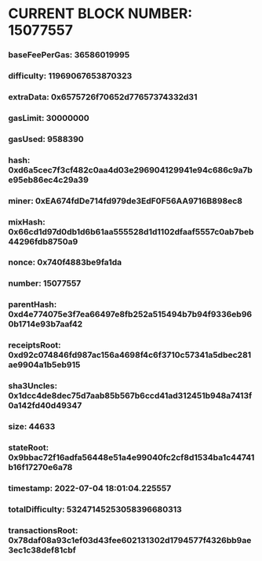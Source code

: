 # CURRENT BLOCK NUMBER: 15077557

### baseFeePerGas: 36586019995
### difficulty: 11969067653870323
### extraData: 0x6575726f70652d77657374332d31
### gasLimit: 30000000
### gasUsed: 9588390
### hash: 0xd6a5cec7f3cf482c0aa4d03e296904129941e94c686c9a7be95eb86ec4c29a39
### miner: 0xEA674fdDe714fd979de3EdF0F56AA9716B898ec8
### mixHash: 0x66cd1d97d0db1d6b61aa555528d1d1102dfaaf5557c0ab7beb44296fdb8750a9
### nonce: 0x740f4883be9fa1da
### number: 15077557
### parentHash: 0xd4e774075e3f7ea66497e8fb252a515494b7b94f9336eb960b1714e93b7aaf42
### receiptsRoot: 0xd92c074846fd987ac156a4698f4c6f3710c57341a5dbec281ae9904a1b5eb915
### sha3Uncles: 0x1dcc4de8dec75d7aab85b567b6ccd41ad312451b948a7413f0a142fd40d49347
### size: 44633
### stateRoot: 0x9bbac72f16adfa56448e51a4e99040fc2cf8d1534ba1c44741b16f17270e6a78
### timestamp: 2022-07-04 18:01:04.225557
### totalDifficulty: 53247145253058396680313
### transactionsRoot: 0x78daf08a93c1ef03d43fee602131302d1794577f4326bb9ae3ec1c38def81cbf
